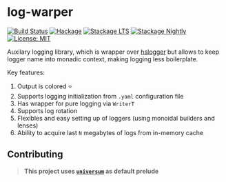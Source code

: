 log-warper
==========

[![Build Status](https://travis-ci.org/serokell/log-warper.svg)](https://travis-ci.org/serokell/log-warper)
[![Hackage](https://img.shields.io/hackage/v/log-warper.svg)](https://hackage.haskell.org/package/log-warper)
[![Stackage LTS](http://stackage.org/package/log-warper/badge/lts)](http://stackage.org/lts/package/log-warper)
[![Stackage Nightly](http://stackage.org/package/log-warper/badge/nightly)](http://stackage.org/nightly/package/log-warper)
[![License: MIT](https://img.shields.io/badge/License-MIT-yellow.svg)](https://opensource.org/licenses/MIT)

Auxilary logging library, which is wrapper over
[hslogger](http://hackage.haskell.org/package/hslogger) but allows
to keep logger name into monadic context, making logging less boilerplate.

Key features:

1. Output is colored :star:
2. Supports logging initialization from `.yaml` configuration file
3. Has wrapper for pure logging via `WriterT`
4. Supports log rotation
5. Flexibles and easy setting up of loggers (using monoidal builders and lenses)
6. Ability to acquire last `N` megabytes of logs from in-memory cache

Contributing
------------

> **This project uses [`universum`](https://github.com/serokell/universum)
> as default prelude**
